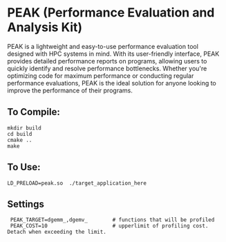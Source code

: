 # PEAK (Performance Evaluation and Analysis Kit)

PEAK is a lightweight and easy-to-use performance evaluation tool designed with HPC systems in mind. With its user-friendly interface, PEAK provides detailed performance reports on programs, allowing users to quickly identify and resolve performance bottlenecks. Whether you're optimizing code for maximum performance or conducting regular performance evaluations, PEAK is the ideal solution for anyone looking to improve the performance of their programs. 

## To Compile:

```
mkdir build
cd build
cmake ..
make
``` 

## To Use: 

``LD_PRELOAD=peak.so  ./target_application_here`` 

## Settings
```
 PEAK_TARGET=dgemm_,dgemv_        # functions that will be profiled
 PEAK_COST=10                     # upperlimit of profiling cost. Detach when exceeding the limit.

```



